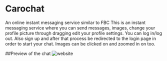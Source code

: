 # Carochat
An online instant messaging service similar to FBC
This is an instant messaging service where you can send messages, images, change your profile picture through dragging edit your profile settings. You can log in/log out. Also sign up and after that process be redirected to the login page in order to start your chat. Images can be clicked on and zoomed in on too.

##Preview of the chat
![website](https://user-images.githubusercontent.com/76717163/106698914-b7bf2c80-65d9-11eb-8789-c5c81d1e60ad.jpg)

